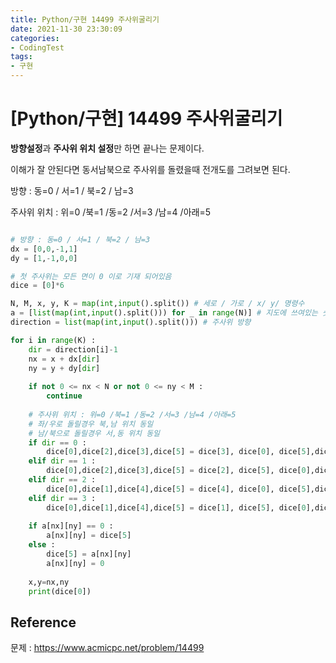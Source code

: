 ```yaml
---
title: Python/구현 14499 주사위굴리기
date: 2021-11-30 23:30:09
categories:
- CodingTest
tags:
- 구현
---
```


# [Python/구현] 14499 주사위굴리기



**방향설정**과 **주사위 위치 설정**만 하면 끝나는 문제이다. 

이해가 잘 안된다면 동서남북으로 주사위를 돌렸을때 전개도를 그려보면 된다.



방향 : 동=0 / 서=1 / 북=2 / 남=3

주사위 위치 : 위=0 /북=1 /동=2 /서=3 /남=4 /아래=5



```python

# 방향 : 동=0 / 서=1 / 북=2 / 남=3
dx = [0,0,-1,1]
dy = [1,-1,0,0]

# 첫 주사위는 모든 면이 0 이로 기재 되어있음
dice = [0]*6

N, M, x, y, K = map(int,input().split()) # 세로 / 가로 / x/ y/ 명령수
a = [list(map(int,input().split())) for _ in range(N)] # 지도에 쓰여있는 숫자
direction = list(map(int,input().split())) # 주사위 방향

for i in range(K) :
    dir = direction[i]-1
    nx = x + dx[dir]    
    ny = y + dy[dir]    
    
    if not 0 <= nx < N or not 0 <= ny < M :
        continue
    
	# 주사위 위치 : 위=0 /북=1 /동=2 /서=3 /남=4 /아래=5
    # 좌/우로 돌릴경우 북,남 위치 동일
    # 남/북으로 돌릴경우 서,동 위치 동일
    if dir == 0 :
        dice[0],dice[2],dice[3],dice[5] = dice[3], dice[0], dice[5],dice[2]
    elif dir == 1 :
        dice[0],dice[2],dice[3],dice[5] = dice[2], dice[5], dice[0],dice[3]
    elif dir == 2 :
        dice[0],dice[1],dice[4],dice[5] = dice[4], dice[0], dice[5],dice[1]
    elif dir == 3 :
        dice[0],dice[1],dice[4],dice[5] = dice[1], dice[5], dice[0],dice[4]
    
    if a[nx][ny] == 0 :
        a[nx][ny] = dice[5]
    else :
        dice[5] = a[nx][ny]
        a[nx][ny] = 0
    
    x,y=nx,ny
    print(dice[0])
```



## Reference

문제 : https://www.acmicpc.net/problem/14499

